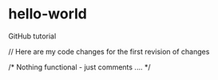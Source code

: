 # hello-world
GitHub tutorial


// Here are my code changes for the first revision of changes

/* Nothing functional - just comments .... */
